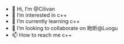 - 👋 Hi, I’m @Cilivan
- 👀 I’m interested in c++
- 🌱 I’m currently learning c++
- 💞️ I’m looking to collaborate on 昒昕@Luogu
- 📫 How to reach me c++

<!---
Cilivan/Cilivan is a ✨ special ✨ repository because its `README.md` (this file) appears on your GitHub profile.
You can click the Preview link to take a look at your changes.
--->
